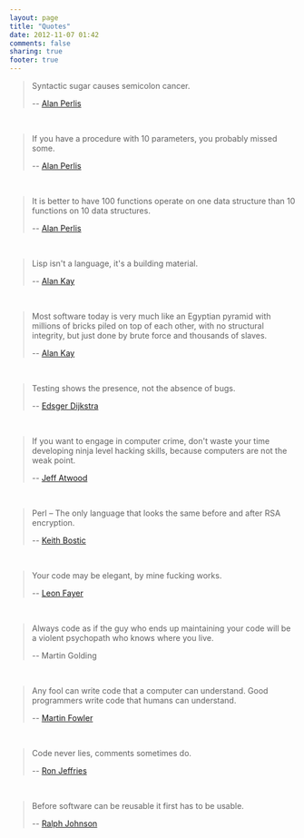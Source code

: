 ```yaml
---
layout: page
title: "Quotes"
date: 2012-11-07 01:42
comments: false
sharing: true
footer: true
---
```


> Syntactic sugar causes semicolon cancer.
>
> -- [Alan Perlis](http://en.wikipedia.org/wiki/Alan_Perlis)
<br />

> If you have a procedure with 10 parameters, you probably missed some.
>
> -- [Alan Perlis](http://en.wikipedia.org/wiki/Alan_Perlis)
<br />

> It is better to have 100 functions operate on one data structure than 10 functions on 10 data structures.
>
> -- [Alan Perlis](http://en.wikipedia.org/wiki/Alan_Perlis)
<br />

> Lisp isn't a language, it's a building material.
>
> -- [Alan Kay](http://en.wikipedia.org/wiki/Alan_Kay)
<br />

> Most software today is very much like an Egyptian pyramid with millions of bricks
> piled on top of each other, with no structural integrity,
> but just done by brute force and thousands of slaves.
>
> -- [Alan Kay](http://en.wikipedia.org/wiki/Alan_Kay)
<br />

> Testing shows the presence, not the absence of bugs.
>
> -- [Edsger Dijkstra](http://en.wikipedia.org/wiki/Edsger_W._Dijkstra)
<br />

> If you want to engage in computer crime, don't waste your time developing ninja level hacking skills, because computers are not the weak point.
>
> -- [Jeff Atwood](http://www.codinghorror.com/blog/2012/09/computer-crime-then-and-now.html)
<br />

> Perl – The only language that looks the same before and after RSA encryption.
>
> -- [Keith Bostic](https://sites.google.com/a/bostic.com/keithbostic/)
<br />

> Your code may be elegant, by mine fucking works.
>
> -- [Leon Fayer](http://omniti.com/seeds/your-code-may-be-elegant)
<br />

> Always code as if the guy who ends up maintaining your
> code will be a violent psychopath who knows where you live.
>
> -- Martin Golding
<br />

> Any fool can write code that a computer can understand.
> Good programmers write code that humans can understand.
>
> -- [Martin Fowler](http://martinfowler.com/)
<br />

> Code never lies, comments sometimes do.
>
> -- [Ron Jeffries](http://en.wikipedia.org/wiki/Ron_Jeffries)
<br />

> Before software can be reusable it first has to be usable.
>
> -- [Ralph Johnson](http://en.wikipedia.org/wiki/Ralph_Johnson_%28computer_scientist%29)
<br />
